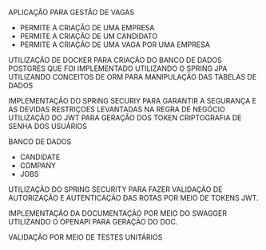 APLICAÇÃO PARA GESTÃO DE VAGAS
* PERMITE A CRIAÇÃO DE UMA EMPRESA
* PERMITE A CRIAÇÃO DE UM CANDIDATO
* PERMITE A CRIAÇÃO DE UMA VAGA POR UMA EMPRESA

UTILIZAÇÃO DE DOCKER PARA CRIAÇÃO DO BANCO DE DADOS POSTGRES QUE FOI IMPLEMENTADO UTILIZANDO O SPRING JPA
  UTILIZANDO CONCEITOS DE ORM PARA MANIPULAÇÃO DAS TABELAS DE DADOS
  
IMPLEMENTAÇÃO DO SPRING SECURIY PARA GARANTIR A SEGURANÇA E AS DEVIDAS RESTRIÇOES LEVANTADAS NA REGRA DE NEGÓCIO
  UTILIZAÇÃO DO JWT PARA GERAÇÃO DOS TOKEN
  CRIPTOGRAFIA DE SENHA DOS USUÁRIOS

  BANCO DE DADOS
  * CANDIDATE
  * COMPANY
  * JOBS

UTILIZAÇÃO DO SPRING SECURITY PARA FAZER VALIDAÇÃO DE AUTORIZAÇÃO E AUTENTICAÇÃO DAS ROTAS POR MEIO DE TOKENS JWT.

IMPLEMENTAÇÃO DA DOCUMENTAÇÃO POR MEIO DO SWAGGER UTILIZANDO O OPENAPI PARA GERAÇÃO DO DOC.


VALIDAÇÃO POR MEIO DE TESTES UNITÁRIOS
